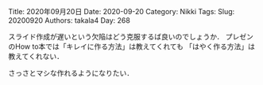 ﻿Title: 2020年09月20日
Date: 2020-09-20
Category: Nikki
Tags: 
Slug: 20200920
Authors: takala4
Day: 268




スライド作成が遅いという欠陥はどう克服するば良いのでしょうか．
プレゼンのHow to本では「キレイに作る方法」は教えてくれても
「はやく作る方法」は教えてくれない．


さっさとマシな作れるようになりたい．